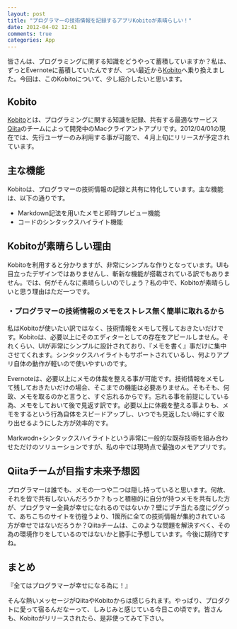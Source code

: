 ```yaml
---
layout: post
title: "プログラマーの技術情報を記録するアプリKobitoが素晴らしい！"
date: 2012-04-02 12:41
comments: true
categories: App
---
```


皆さんは、プログラミングに関する知識をどうやって蓄積していますか？私は、ずっとEvernoteに蓄積していたんですが、つい最近から[Kobito](http://kobitoapp.com/)へ乗り換えました。今回は、このKobitoについて、少し紹介したいと思います。

<!-- more -->

## Kobito

[Kobito](http://kobitoapp.com/)とは、プログラミングに関する知識を記録、共有する最適なサービス[Qiita](http://qiita.com/)のチームによって開発中のMacクライアントアプリです。2012/04/01の現在では、先行ユーザーのみ利用する事が可能で、４月上旬にリリースが予定されています。

## 主な機能

Kobitoは、プログラマーの技術情報の記録と共有に特化しています。主な機能は、以下の通りです。

* Markdown記法を用いたメモと即時プレビュー機能
* コードのシンタックスハイライト機能

## Kobitoが素晴らしい理由

Kobitoを利用すると分かりますが、非常にシンプルな作りとなっています。UIも目立ったデザインではありませんし、斬新な機能が搭載されている訳でもありません。では、何がそんなに素晴らしいのでしょう？私の中で、Kobitoが素晴らしいと思う理由はただ一つです。

### ・プログラマーの技術情報のメモをストレス無く簡単に取れるから

私はKobitoが使いたい訳ではなく、技術情報をメモして残しておきたいだけです。Kobitoは、必要以上にそのエディターとしての存在をアピールしません。それくらい、UIが非常にシンプルに設計されており、『メモを書く』事だけに集中させてくれます。シンタックスハイライトもサポートされているし、何よりアプリ自体の動作が軽いので使いやすいのです。

Evernoteは、必要以上にメモの体裁を整える事が可能です。技術情報をメモして残しておきたいだけの場合、そこまでの機能は必要ありません。そもそも、何故、メモを取るのかと言うと、すぐ忘れるからです。忘れる事を前提にしている為、メモをしておいて後で見返す訳です。必要以上に体裁を整える事よりも、メモをするという行為自体をスピードアップし、いつでも見返したい時にすぐ取り出せるようにした方が効率的です。

Markwodn+シンタックスハイライトという非常に一般的な既存技術を組み合わせただけのソリューションですが、私の中では現時点で最強のメモアプリです。

## Qiitaチームが目指す未来予想図

プログラマーは誰でも、メモの一つや二つは隠し持っていると思います。何故、それを皆で共有しないんだろうか？もっと積極的に自分が持つメモを共有した方が、プログラマー全員が幸せになれるのではないか？壁にブチ当たる度にググって、あちこちのサイトを彷徨うより、1箇所に全ての技術情報が集約されている方が幸せではないだろうか？Qiitaチームは、このような問題を解決すべく、その為の環境作りをしているのではないかと勝手に予想しています。今後に期待ですね。

## まとめ

『全てはプログラマーが幸せになる為に！』

そんな熱いメッセージがQiitaやKobitoからは感じられます。やっぱり、プロダクトに愛って宿るんだなーって、しみじみと感じている今日この頃です。皆さんも、Kobitoがリリースされたら、是非使ってみて下さい。